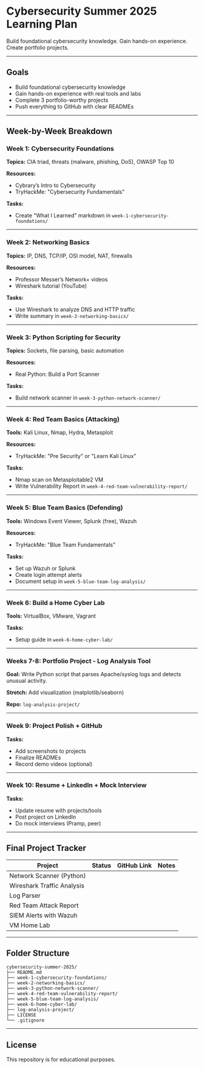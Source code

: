 
# Cybersecurity Summer 2025 Learning Plan

Build foundational cybersecurity knowledge. Gain hands-on experience. Create portfolio projects.

---

## Goals

- Build foundational cybersecurity knowledge
- Gain hands-on experience with real tools and labs
- Complete 3 portfolio-worthy projects
- Push everything to GitHub with clear READMEs

---

## Week-by-Week Breakdown

### Week 1: Cybersecurity Foundations

**Topics:** CIA triad, threats (malware, phishing, DoS), OWASP Top 10

**Resources:**
- Cybrary’s Intro to Cybersecurity
- TryHackMe: "Cybersecurity Fundamentals"

**Tasks:**
- Create "What I Learned" markdown in `week-1-cybersecurity-foundations/`

---

### Week 2: Networking Basics

**Topics:** IP, DNS, TCP/IP, OSI model, NAT, firewalls

**Resources:**
- Professor Messer’s Network+ videos
- Wireshark tutorial (YouTube)

**Tasks:**
- Use Wireshark to analyze DNS and HTTP traffic
- Write summary in `week-2-networking-basics/`

---

### Week 3: Python Scripting for Security

**Topics:** Sockets, file parsing, basic automation

**Resources:**
- Real Python: Build a Port Scanner

**Tasks:**
- Build network scanner in `week-3-python-network-scanner/`

---

### Week 4: Red Team Basics (Attacking)

**Tools:** Kali Linux, Nmap, Hydra, Metasploit

**Resources:**
- TryHackMe: "Pre Security" or "Learn Kali Linux"

**Tasks:**
- Nmap scan on Metasploitable2 VM
- Write Vulnerability Report in `week-4-red-team-vulnerability-report/`

---

### Week 5: Blue Team Basics (Defending)

**Tools:** Windows Event Viewer, Splunk (free), Wazuh

**Resources:**
- TryHackMe: "Blue Team Fundamentals"

**Tasks:**
- Set up Wazuh or Splunk
- Create login attempt alerts
- Document setup in `week-5-blue-team-log-analysis/`

---

### Week 6: Build a Home Cyber Lab

**Tools:** VirtualBox, VMware, Vagrant

**Tasks:**
- Setup guide in `week-6-home-cyber-lab/`

---

### Weeks 7-8: Portfolio Project - Log Analysis Tool

**Goal:** Write Python script that parses Apache/syslog logs and detects unusual activity.

**Stretch:** Add visualization (matplotlib/seaborn)

**Repo:** `log-analysis-project/`

---

### Week 9: Project Polish + GitHub

**Tasks:**
- Add screenshots to projects
- Finalize READMEs
- Record demo videos (optional)

---

### Week 10: Resume + LinkedIn + Mock Interview

**Tasks:**
- Update resume with projects/tools
- Post project on LinkedIn
- Do mock interviews (Pramp, peer)

---

## Final Project Tracker

| Project | Status | GitHub Link | Notes |
|---------|--------|-------------|-------|
| Network Scanner (Python) | | | |
| Wireshark Traffic Analysis | | | |
| Log Parser | | | |
| Red Team Attack Report | | | |
| SIEM Alerts with Wazuh | | | |
| VM Home Lab | | | |

---

## Folder Structure

```plaintext
cybersecurity-summer-2025/
├── README.md
├── week-1-cybersecurity-foundations/
├── week-2-networking-basics/
├── week-3-python-network-scanner/
├── week-4-red-team-vulnerability-report/
├── week-5-blue-team-log-analysis/
├── week-6-home-cyber-lab/
├── log-analysis-project/
├── LICENSE
└── .gitignore
```

---

## License

This repository is for educational purposes.
